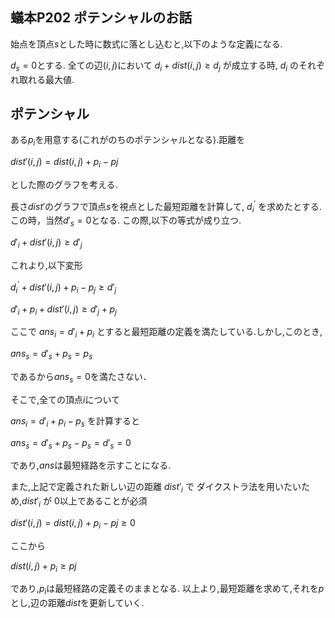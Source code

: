 
## 蟻本P202 ポテンシャルのお話

始点を頂点$s$とした時に数式に落とし込むと,以下のような定義になる.

$d_{s}=0$とする.
全ての辺$(i,j)$において $d_{i}+dist(i,j) \geq d_{j}$ が成立する時, $d_{i}$ のそれぞれ取れる最大値.

## ポテンシャル

ある$p_{i}$を用意する(これがのちのポテンシャルとなる).距離を

$dist'(i,j)=dist(i,j)+p_{i}-p{j}$

とした際のグラフを考える.

長さ$dist'$のグラフで頂点$s$を視点とした最短距離を計算して, $d_{i}^{\prime}$ を求めたとする.
この時，当然$d'_{s}=0$となる.
この際,以下の等式が成り立つ.

$d'_{i} +dist'(i,j) \geq d'_{j}$

これより,以下変形

$d_{i}^{\prime}+dist'(i,j)+p_{i}-p_{j} \geq d'_{j}$

$d'_{i} + p_{i} + dist'(i,j) \geq d'_{j}+p_{j}$

ここで $ans_{i} = d'_{i}+p_{i}$ とすると最短距離の定義を満たしている.しかし,このとき,

$ans_{s}=d'_{s}+p_{s}=p_{s}$

であるから$ans_{s}=0$を満たさない．

そこで,全ての頂点$i$について

$ans_{i}=d'_{i}+p_{i}-p_{s}$
を計算すると

$ans_{s}=d'_{s}+p_{s}-p_{s}=d'_{s}=0$

であり,$ans$は最短経路を示すことになる.

また,上記で定義された新しい辺の距離 
$dist'_{i}$ で ダイクストラ法を用いたいため,$dist'_{i}$ が $0$以上であることが必須

$dist'(i,j)=dist(i,j)+p_{i}-p{j} \geq 0$

ここから

$dist(i,j)+p_{i} \geq p{j}$

であり,$p_{i}$は最短経路の定義そのままとなる.
以上より,最短距離を求めて,それを$p$とし,辺の距離$dist$を更新していく.